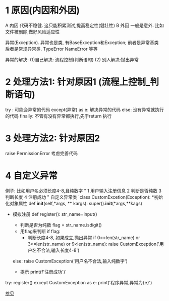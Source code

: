 # 1 原因(内因和外因)
A 内因
代码不稳健. 这只能积累测试,提高稳定性(健壮性)
B 外因
一般是意外. 比如文件被删除,做好风险适应性

异常(Exception). 异常也是类, 有BaseException和Exception; 前者是异常基类
后者是常规异常类. TypeError NameError 等等


异常的解决: (1)自己解决: 流程控制(判断语句)
           (2) 别人解决:抛出异常
 


# 2 处理方法1: 针对原因1 (流程上控制_判断语句)
try :
    可能会异常的代码
except(异常) as  e:
    解决异常的代码
else:
   没有异常就执行的代码
 finally:
   不管有没有异常都执行,先于return 执行


# 3 处理方法2: 针对原因2
raise PermissionError
考虑完善代码
# 4 自定义异常
例子: 比如用户名必须长度4-8,且纯数字
" 1 用户输入注册信息
  2 判断是否纯数
  3 判断长度
  4 注册成功
" 
自定义异常类
`class CustomExcetion(Exception):
 *初始化对象属性
 def __init__(self,*args, ** kargs):
     super().__init__(*args,**kags)
 
 * 模拟注册
def register():
   str_name=input()
   * 判断是否为纯数
   flag = str_name.isdigit()
    * 用flag来判断
    if flag:
       * 判断长度4-8, 如果成立,抛出异常
       if 0==len(str_name) or 3>=len(str_name) or 9<len(str_name):
          raise CustomException('用户名不合法,输入长度4-8')
       
    else:
        raise CustomException('用户名不合法,输入纯数字')
    
    * 提示
    print(f'注册成功')`
    
try:
   register()
except  CustomException as e:
   print('程序异常,异常为{e}')
   
[参见](https://www.bilibili.com/video/BV1Wv411s7pF?p=81)
   
     
   
   
